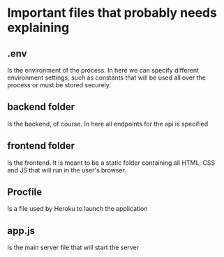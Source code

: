 # Important files that probably needs explaining
## .env
Is the environment of the process. In here we can specify different environment settings, such as constants that will be used all over the process or must be stored securely.

## backend folder
Is the backend, of course. In here all endpoints for the api is specified

## frontend folder
Is the frontend. It is meant to be a static folder containing all HTML, CSS and JS that will run in the user's browser.

## Procfile
Is a file used by Heroku to launch the application

## app.js
Is the main server file that will start the server